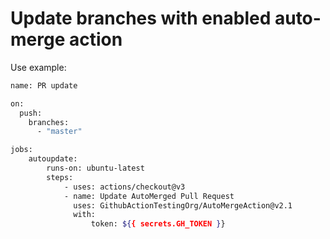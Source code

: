 # Update branches with enabled auto-merge action

Use example: 

```sh
name: PR update

on:
  push:
    branches:
      - "master"

jobs:
    autoupdate:
        runs-on: ubuntu-latest
        steps:
            - uses: actions/checkout@v3
            - name: Update AutoMerged Pull Request
              uses: GithubActionTestingOrg/AutoMergeAction@v2.1
              with:
                  token: ${{ secrets.GH_TOKEN }}
```
